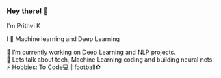  ### Hey there! 👋                                                   
                                                              
<!--               
**prithvik1998** is a ✨ _special_ ✨ repository because its `README.md` (this file) appears on your GitHub profile.-->
         
I'm Prithvi K

I 💓 Machine learning and Deep Learning        
    
🔭 I’m currently working on Deep Learning and NLP projects.                                                                                                                
💬 Lets talk about tech, Machine Learning coding and building neural nets.                                                                    
⚡ Hobbies: To Code💻 |  football⚽
   
       
         
   
                
                    
    
        
   
